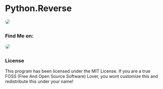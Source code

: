 # Python.Reverse

<p><img src="https://custom-icon-badges.herokuapp.com/badge/Under-Maintenance-262c3e?style=for-the-badge&logoColor=white" style="border-radius: 80px" target="_blank"></p>

##

### Find Me on:
<p align="left">
  <a href="https://www.linkedin.com/in/ahmed-abd-alalim-286768299/" target="_blank"><img src="https://img.shields.io/badge/-LinkedIn-%230077B5?style=for-the-badge&logo=linkedin&logoColor=white" style="border-radius: 30px" target="_blank"></a>
<!--   <a href="https://github.com/Death-Mask" target="_blank"><img src="https://img.shields.io/badge/GitHub-000000?style=for-the-badge&logo=github&logoColor=whit style="border-radius: 30px" target="_blank"></a> -->
  
</p>

##

### License
This program has been licensed under the MIT License.
If you are a true FOSS (Free And Open Source Software) Lover, you wont customize this and redistribute this under your name!
<!-- // -->
